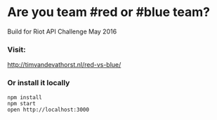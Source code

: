 Are you team #red or #blue team?
=====================

Build for Riot API Challenge May 2016

### Visit:

http://timvandevathorst.nl/red-vs-blue/

### Or install it locally

```
npm install
npm start
open http://localhost:3000
```
